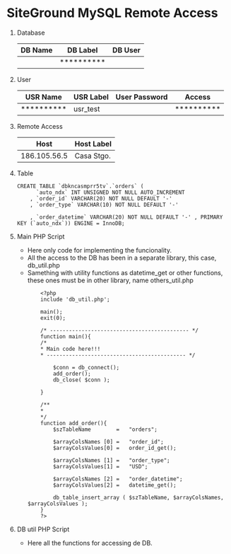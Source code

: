 # SiteGround MySQL Remote Access
1. Database
 
    |DB Name|DB Label|DB User|
    |----|----|----|
    ||**********||db_test||**********||

1. User
 
    |USR Name     |USR Label|User Password|Access|
    |-------------|---------|-------------|----|
    |**********|usr_test ||**********|     |ALL |

1. Remote Access
 
    |Host        |Host Label|
    |------------|----------|
    |186.105.56.5|Casa Stgo.|

1.  Table
    ```
    CREATE TABLE `dbkncasmprr5tv`.`orders` ( 
          `auto_ndx` INT UNSIGNED NOT NULL AUTO_INCREMENT 
        , `order_id` VARCHAR(20) NOT NULL DEFAULT '-' 
        , `order_type` VARCHAR(10) NOT NULL DEFAULT '-'

        , `order_datetime` VARCHAR(20) NOT NULL DEFAULT '-' , PRIMARY KEY (`auto_ndx`)) ENGINE = InnoDB; 
    ```
3. Main PHP Script
    - Here only code for implementing the funcionality.
    - All the access to the DB has been in a separate library, this case, db_util.php
    - Samething with utility functions as datetime_get or other functions, these ones must be in other library, name others_util.php
        ```
            <?php
            include 'db_util.php';

            main();
            exit(0);

            /* -------------------------------------------- */
            function main(){
            /* 
            * Main code here!!!
            * -------------------------------------------- */

                $conn = db_connect();
                add_order();
                db_close( $conn );

            }

            /**
            * 
            */
            function add_order(){
                $szTableName 		=   "orders";

                $arrayColsNames [0]	=   "order_id";	 
                $arrayColsValues[0]	=   order_id_get();

                $arrayColsNames [1]	=   "order_type";	 
                $arrayColsValues[1]	=   "USD";

                $arrayColsNames [2]	=   "order_datetime";	 
                $arrayColsValues[2]	=   datetime_get();

                db_table_insert_array ( $szTableName, $arrayColsNames, $arrayColsValues );
            }
            ?>
        ```
1. DB util PHP Script

    - Here all the functions for accessing de DB.

